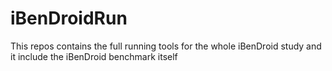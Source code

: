 # iBenDroidRun

This repos contains the full running tools for the whole iBenDroid study and it include the iBenDroid benchmark itself
